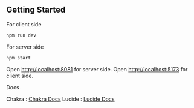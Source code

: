 ## Getting Started

For client side
```bash
npm run dev
```

For server side
```bash
npm start
```

Open [http://localhost:8081](http://localhost:8081) for server side.
Open [http://localhost:5173](http://localhost:5173) for client side.


Docs

Chakra : [Chakra Docs](https://chakra-ui.com/getting-started)
Lucide : [Lucide Docs](https://lucide.dev/)
